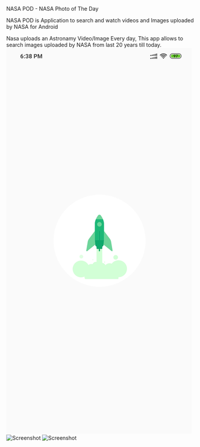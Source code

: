 NASA POD - NASA Photo of The Day

NASA POD is Application to search and watch videos and Images uploaded by NASA for Android

Nasa uploads an Astronamy Video/Image Every day, This app allows to search images uploaded by NASA from last 20 years till today.    
![Screenshot](https://github.com/chithlal/NASA_Photo_of_the_Day/blob/master/sreenshot_0.jpg)
![Screenshot](https://github.com/chithlal/NASA_Photo_of_the_Day/blob/master/sreenshot_1.jpg)
![Screenshot](https://github.com/chithlal/NASA_Photo_of_the_Day/blob/master/sreenshot_2.jpg)
